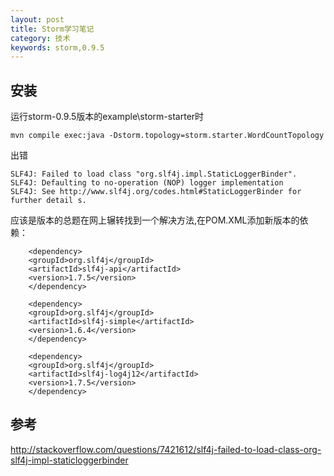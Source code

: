 ```yaml
---
layout: post
title: Storm学习笔记
category: 技术 
keywords: storm,0.9.5
---
```


## 安装

运行storm-0.9.5版本的example\storm-starter时
```
mvn compile exec:java -Dstorm.topology=storm.starter.WordCountTopology
```
出错

```
SLF4J: Failed to load class "org.slf4j.impl.StaticLoggerBinder".
SLF4J: Defaulting to no-operation (NOP) logger implementation
SLF4J: See http://www.slf4j.org/codes.html#StaticLoggerBinder for further detail s.
```

应该是版本的总题在网上辗转找到一个解决方法,在POM.XML添加新版本的依赖：
```
    <dependency>
    <groupId>org.slf4j</groupId>
    <artifactId>slf4j-api</artifactId>
    <version>1.7.5</version>
    </dependency>

    <dependency>
    <groupId>org.slf4j</groupId>
    <artifactId>slf4j-simple</artifactId>
    <version>1.6.4</version>
    </dependency>

    <dependency>
    <groupId>org.slf4j</groupId>
    <artifactId>slf4j-log4j12</artifactId>
    <version>1.7.5</version>
    </dependency>
```

## 参考
http://stackoverflow.com/questions/7421612/slf4j-failed-to-load-class-org-slf4j-impl-staticloggerbinder



